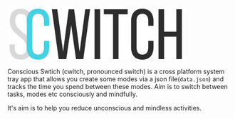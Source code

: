 ![cwitch - Conscious Switch](assets/logo.png)

Conscious Swtich (cwitch, pronounced switch)
is a cross platform system tray app that allows you
create some modes via a json file(`data.json`) and
tracks the time you spend between these modes.
Aim is to switch between tasks, modes etc consciously and mindfully.

It's aim is to help you reduce unconscious and mindless activities.
